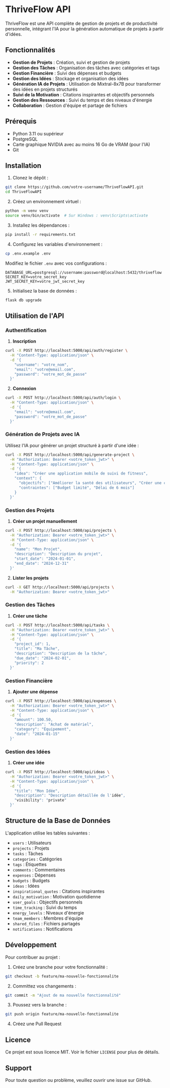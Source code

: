 # ThriveFlow API

ThriveFlow est une API complète de gestion de projets et de productivité personnelle, intégrant l'IA pour la génération automatique de projets à partir d'idées.

## Fonctionnalités

- **Gestion de Projets** : Création, suivi et gestion de projets
- **Gestion des Tâches** : Organisation des tâches avec catégories et tags
- **Gestion Financière** : Suivi des dépenses et budgets
- **Gestion des Idées** : Stockage et organisation des idées
- **Génération IA de Projets** : Utilisation de Mixtral-8x7B pour transformer des idées en projets structurés
- **Suivi de la Motivation** : Citations inspirantes et objectifs personnels
- **Gestion des Ressources** : Suivi du temps et des niveaux d'énergie
- **Collaboration** : Gestion d'équipe et partage de fichiers

## Prérequis

- Python 3.11 ou supérieur
- PostgreSQL
- Carte graphique NVIDIA avec au moins 16 Go de VRAM (pour l'IA)
- Git

## Installation

1. Clonez le dépôt :
```bash
git clone https://github.com/votre-username/ThriveFlowAPI.git
cd ThriveFlowAPI
```

2. Créez un environnement virtuel :
```bash
python -m venv venv
source venv/bin/activate  # Sur Windows : venv\Scripts\activate
```

3. Installez les dépendances :
```bash
pip install -r requirements.txt
```

4. Configurez les variables d'environnement :
```bash
cp .env.example .env
```
Modifiez le fichier `.env` avec vos configurations :
```
DATABASE_URL=postgresql://username:password@localhost:5432/thriveflow
SECRET_KEY=votre_secret_key
JWT_SECRET_KEY=votre_jwt_secret_key
```

5. Initialisez la base de données :
```bash
flask db upgrade
```

## Utilisation de l'API

### Authentification

1. **Inscription**
```bash
curl -X POST http://localhost:5000/api/auth/register \
  -H "Content-Type: application/json" \
  -d '{
    "username": "votre_nom",
    "email": "votre@email.com",
    "password": "votre_mot_de_passe"
  }'
```

2. **Connexion**
```bash
curl -X POST http://localhost:5000/api/auth/login \
  -H "Content-Type: application/json" \
  -d '{
    "email": "votre@email.com",
    "password": "votre_mot_de_passe"
  }'
```

### Génération de Projets avec IA

Utilisez l'IA pour générer un projet structuré à partir d'une idée :

```bash
curl -X POST http://localhost:5000/api/generate-project \
  -H "Authorization: Bearer <votre_token_jwt>" \
  -H "Content-Type: application/json" \
  -d '{
    "idea": "Créer une application mobile de suivi de fitness",
    "context": {
      "objectifs": ["Améliorer la santé des utilisateurs", "Créer une communauté active"],
      "contraintes": ["Budget limité", "Délai de 6 mois"]
    }
  }'
```

### Gestion des Projets

1. **Créer un projet manuellement**
```bash
curl -X POST http://localhost:5000/api/projects \
  -H "Authorization: Bearer <votre_token_jwt>" \
  -H "Content-Type: application/json" \
  -d '{
    "name": "Mon Projet",
    "description": "Description du projet",
    "start_date": "2024-01-01",
    "end_date": "2024-12-31"
  }'
```

2. **Lister les projets**
```bash
curl -X GET http://localhost:5000/api/projects \
  -H "Authorization: Bearer <votre_token_jwt>"
```

### Gestion des Tâches

1. **Créer une tâche**
```bash
curl -X POST http://localhost:5000/api/tasks \
  -H "Authorization: Bearer <votre_token_jwt>" \
  -H "Content-Type: application/json" \
  -d '{
    "project_id": 1,
    "title": "Ma Tâche",
    "description": "Description de la tâche",
    "due_date": "2024-02-01",
    "priority": 2
  }'
```

### Gestion Financière

1. **Ajouter une dépense**
```bash
curl -X POST http://localhost:5000/api/expenses \
  -H "Authorization: Bearer <votre_token_jwt>" \
  -H "Content-Type: application/json" \
  -d '{
    "amount": 100.50,
    "description": "Achat de matériel",
    "category": "Équipement",
    "date": "2024-01-15"
  }'
```

### Gestion des Idées

1. **Créer une idée**
```bash
curl -X POST http://localhost:5000/api/ideas \
  -H "Authorization: Bearer <votre_token_jwt>" \
  -H "Content-Type: application/json" \
  -d '{
    "title": "Mon Idée",
    "description": "Description détaillée de l'idée",
    "visibility": "private"
  }'
```

## Structure de la Base de Données

L'application utilise les tables suivantes :
- `users` : Utilisateurs
- `projects` : Projets
- `tasks` : Tâches
- `categories` : Catégories
- `tags` : Étiquettes
- `comments` : Commentaires
- `expenses` : Dépenses
- `budgets` : Budgets
- `ideas` : Idées
- `inspirational_quotes` : Citations inspirantes
- `daily_motivation` : Motivation quotidienne
- `user_goals` : Objectifs personnels
- `time_tracking` : Suivi du temps
- `energy_levels` : Niveaux d'énergie
- `team_members` : Membres d'équipe
- `shared_files` : Fichiers partagés
- `notifications` : Notifications

## Développement

Pour contribuer au projet :

1. Créez une branche pour votre fonctionnalité :
```bash
git checkout -b feature/ma-nouvelle-fonctionnalite
```

2. Committez vos changements :
```bash
git commit -m "Ajout de ma nouvelle fonctionnalité"
```

3. Poussez vers la branche :
```bash
git push origin feature/ma-nouvelle-fonctionnalite
```

4. Créez une Pull Request

## Licence

Ce projet est sous licence MIT. Voir le fichier `LICENSE` pour plus de détails.

## Support

Pour toute question ou problème, veuillez ouvrir une issue sur GitHub.